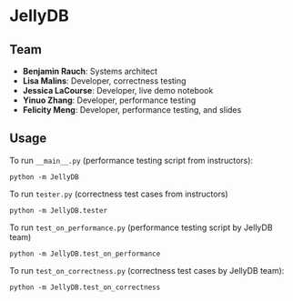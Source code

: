 # JellyDB

## Team
- __Benjamin Rauch__: Systems architect
- __Lisa Malins__: Developer, correctness testing
- __Jessica LaCourse__: Developer, live demo notebook
- __Yinuo Zhang__: Developer, performance testing
- __Felicity Meng__: Developer, performance testing, and slides

## Usage

To run `__main__.py` (performance testing script from instructors):
```
python -m JellyDB
```

To run `tester.py` (correctness test cases from instructors)
```
python -m JellyDB.tester
```

To run `test_on_performance.py` (performance testing script by JellyDB team)
```
python -m JellyDB.test_on_performance
```

To run `test_on_correctness.py` (correctness test cases by JellyDB team):
```
python -m JellyDB.test_on_correctness
```
